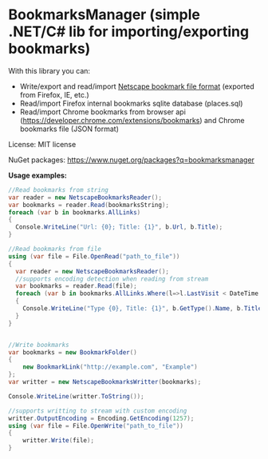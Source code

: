 BookmarksManager (simple .NET/C# lib for importing/exporting bookmarks)
=============

With this library you can:
* Write/export and read/import [Netscape bookmark file format](http://msdn.microsoft.com/en-us/library/aa753582%28v=vs.85%29.aspx) (exported from Firefox, IE, etc.)
* Read/import Firefox internal bookmarks sqlite database (places.sql)
* Read/import Chrome bookmarks from browser api (https://developer.chrome.com/extensions/bookmarks) and Chrome bookmarks file (JSON format) 

License: MIT license

NuGet packages: https://www.nuget.org/packages?q=bookmarksmanager

**Usage examples:**
```csharp
//Read bookmarks from string
var reader = new NetscapeBookmarksReader();
var bookmarks = reader.Read(bookmarksString);
foreach (var b in bookmarks.AllLinks)
{
  Console.WriteLine("Url: {0}; Title: {1}", b.Url, b.Title);
}

//Read bookmarks from file
using (var file = File.OpenRead("path_to_file"))
{
  var reader = new NetscapeBookmarksReader();
  //supports encoding detection when reading from stream
  var bookmarks = reader.Read(file);
  foreach (var b in bookmarks.AllLinks.Where(l=>l.LastVisit < DateTime.Today))
  {
    Console.WriteLine("Type {0}, Title: {1}", b.GetType().Name, b.Title);
  }
}


//Write bookmarks
var bookmarks = new BookmarkFolder()
{
    new BookmarkLink("http://example.com", "Example")
};
var writter = new NetscapeBookmarksWritter(bookmarks);

Console.WriteLine(writter.ToString());

//supports writting to stream with custom encoding
writter.OutputEncoding = Encoding.GetEncoding(1257);
using (var file = File.OpenWrite("path_to_file"))
{
    writter.Write(file);
}
```

